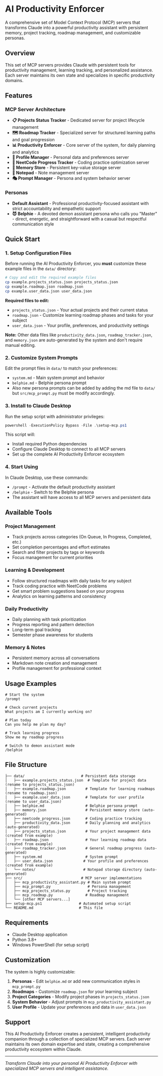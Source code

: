 # AI Productivity Enforcer

A comprehensive set of Model Context Protocol (MCP) servers that transforms Claude into a powerful productivity assistant with persistent memory, project tracking, roadmap management, and customizable personas.

## Overview

This set of MCP servers provides Claude with persistent tools for productivity management, learning tracking, and personalized assistance. Each server maintains its own state and specializes in specific productivity domains.

## Features

### MCP Server Architecture

- **📋 Projects Status Tracker** - Dedicated server for project lifecycle management
- **🗺️ Roadmap Tracker** - Specialized server for structured learning paths and goal progression
- **📊 Productivity Enforcer** - Core server of the system, for daily planning and analytics
- **👤 Profile Manager** - Personal data and preferences server
- **📝 NeetCode Progress Tracker** - Coding practice optimization server
- **🧠 Memory Store** - Persistent key-value storage server
- **📓 Notepad** - Note management server
- **🎭 Prompt Manager** - Persona and system behavior server

### Personas

- **Default Assistant** - Professional productivity-focused assistant with strict accountability and empathetic support
- **😈 Belphie** - A devoted demon assistant persona who calls you "Master" - direct, energetic, and straightforward with a casual but respectful communication style

## Quick Start

### 1. Setup Configuration Files

Before running the AI Productivity Enforcer, you **must** customize these example files in the `data/` directory:

```bash
# Copy and edit the required example files
cp example.projects_status.json projects_status.json
cp example.roadmap.json roadmap.json  
cp example.user_data.json user_data.json
```

**Required files to edit:**

- `projects_status.json` - Your actual projects and their current status
- `roadmap.json` - Customize learning roadmap phases and tasks for your subject
- `user_data.json` - Your profile, preferences, and productivity settings

**Note:** Other data files like `productivity_data.json`, `roadmap_tracker.json`, and `memory.json` are auto-generated by the system and don't require manual editing.

### 2. Customize System Prompts

Edit the prompt files in `data/` to match your preferences:

- `system.md` - Main system prompt and behavior
- `belphie.md` - Belphie persona prompt
- Also new persona prompts can be added by adding the md file to `data/` but  `src/mcp_prompt.py` must be modify accordingly.

### 3. Install to Claude Desktop

Run the setup script with administrator privileges:

```powershell
powershell -ExecutionPolicy Bypass -File .\setup-mcp.ps1
```

This script will:

- Install required Python dependencies
- Configure Claude Desktop to connect to all MCP servers
- Set up the complete AI Productivity Enforcer ecosystem

### 4. Start Using

In Claude Desktop, use these commands:

- `/prompt` - Activate the default productivity assistant
- `/belphie` - Switch to the Belphie persona
- The assistant will have access to all MCP servers and persistent data

## Available Tools

### Project Management

- Track projects across categories (On Queue, In Progress, Completed, etc.)
- Set completion percentages and effort estimates
- Search and filter projects by tags or keywords
- Focus management for current priorities

### Learning & Development

- Follow structured roadmaps with daily tasks for any subject
- Track coding practice with NeetCode problems
- Get smart problem suggestions based on your progress
- Analytics on learning patterns and consistency

### Daily Productivity

- Daily planning with task prioritization
- Progress reporting and pattern detection
- Long-term goal tracking
- Semester phase awareness for students

### Memory & Notes

- Persistent memory across all conversations
- Markdown note creation and management
- Profile management for professional context

## Usage Examples

```claude
# Start the system
/prompt

# Check current projects
What projects am I currently working on?

# Plan today
Can you help me plan my day?

# Track learning progress  
Show me my roadmap progress

# Switch to demon assistant mode
/belphie
```

## File Structure

```FileStructure
├── data/                          # Persistent data storage
│   ├── example.projects_status.json  # Template for project data (rename to projects_status.json)
│   ├── example.roadmap.json         # Template for learning roadmaps (rename to roadmap.json)
│   ├── example.user_data.json       # Template for user profile (rename to user_data.json)
│   ├── belphie.md                   # Belphie persona prompt
│   ├── memory.json                  # Persistent memory store (auto-generated)
│   ├── neetcode_progress.json       # Coding practice tracking
│   ├── productivity_data.json       # Daily planning and analytics (auto-generated)
│   ├── projects_status.json         # Your project management data (created from example)
│   ├── roadmap.json                 # Your learning roadmap data (created from example)
│   ├── roadmap_tracker.json         # General roadmap progress (auto-generated)
│   ├── system.md                    # System prompt
│   ├── user_data.json              # Your profile and preferences (created from example)
│   └── notes/                      # Notepad storage directory (auto-generated)
├── src/                           # MCP server implementations
│   ├── mcp_productivity_assistant.py # Main system prompt
│   ├── mcp_prompt.py                 # Persona management
│   ├── mcp_projects_status.py        # Project tracking
│   ├── mcp_roadmap.py               # Roadmap management
│   └── [other MCP servers...]
├── setup-mcp.ps1                 # Automated setup script
└── README.md                     # This file
```

## Requirements

- Claude Desktop application
- Python 3.8+
- Windows PowerShell (for setup script)

## Customization

The system is highly customizable:

1. **Personas** - Edit `belphie.md` or add new communication styles in `mcp_prompt.py`
2. **Roadmaps** - Customize `roadmap.json` for your learning subject
3. **Project Categories** - Modify project phases in `projects_status.json`
4. **System Behavior** - Adjust prompts in `mcp_productivity_assistant.py`
5. **User Profile** - Update your preferences and data in `user_data.json`

## Support

This AI Productivity Enforcer creates a persistent, intelligent productivity companion through a collection of specialized MCP servers. Each server maintains its own domain expertise and state, creating a comprehensive productivity ecosystem within Claude.

---

*Transform Claude into your personal AI Productivity Enforcer with specialized MCP servers and intelligent assistance.*
